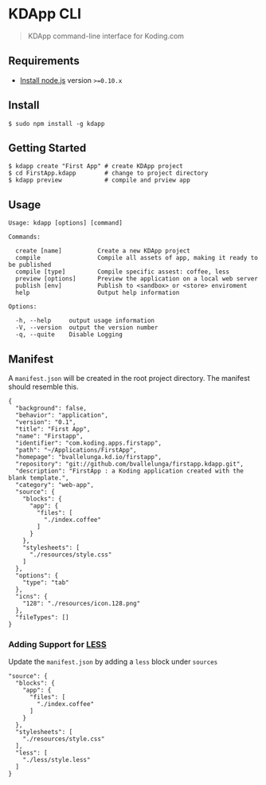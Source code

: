 # KDApp CLI
> KDApp command-line interface for Koding.com

## Requirements

- [Install node.js](http://nodejs.org/) version `>=0.10.x`

## Install

```
$ sudo npm install -g kdapp
```

## Getting Started

```
$ kdapp create "First App" # create KDApp project
$ cd FirstApp.kdapp        # change to project directory
$ kdapp preview            # compile and prview app
```

## Usage

```
Usage: kdapp [options] [command]

Commands:

  create [name]          Create a new KDApp project
  compile                Compile all assets of app, making it ready to be published
  compile [type]         Compile specific assest: coffee, less
  preview [options]      Preview the application on a local web server
  publish [env]          Publish to <sandbox> or <store> enviroment
  help                   Output help information

Options:

  -h, --help     output usage information
  -V, --version  output the version number
  -q, --quite    Disable Logging
```

## Manifest

A `manifest.json` will be created in the root project directory. The manifest should resemble this.

```
{
  "background": false,
  "behavior": "application",
  "version": "0.1",
  "title": "First App",
  "name": "Firstapp",
  "identifier": "com.koding.apps.firstapp",
  "path": "~/Applications/FirstApp",
  "homepage": "bvallelunga.kd.io/firstapp",
  "repository": "git://github.com/bvallelunga/firstapp.kdapp.git",
  "description": "FirstApp : a Koding application created with the blank template.",
  "category": "web-app",
  "source": {
    "blocks": {
      "app": {
        "files": [
          "./index.coffee"
        ]
      }
    },
    "stylesheets": [
      "./resources/style.css"
    ]
  },
  "options": {
    "type": "tab"
  },
  "icns": {
    "128": "./resources/icon.128.png"
  },
  "fileTypes": []
}
```

### Adding Support for [LESS](https://github.com/less/less.js)

Update the `manifest.json` by adding a `less` block under `sources`

```
"source": {
  "blocks": {
    "app": {
      "files": [
        "./index.coffee"
      ]
    }
  },
  "stylesheets": [
    "./resources/style.css"
  ],
  "less": [
    "./less/style.less"
  ]
}
```


